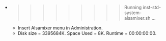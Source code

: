 * >>>>>>>>> Running inst-std-system-alsamixer.sh ...
  * Insert Alsamixer menu in Administration.
  * Disk size = 3395684K. Space Used = 8K. Runtime = 00:00:00:00.
